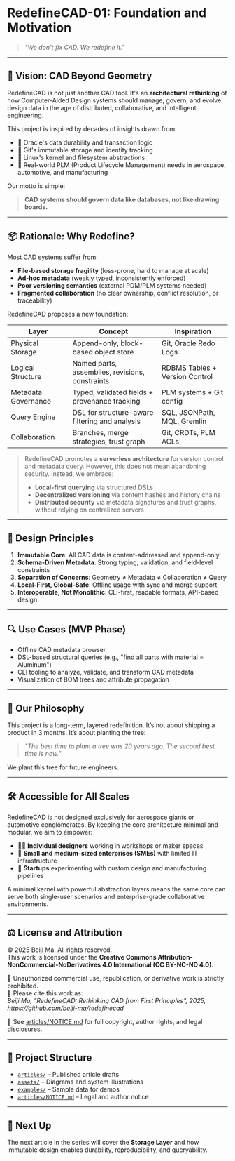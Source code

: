 # RedefineCAD-01: Foundation and Motivation

> *“We don't fix CAD. We redefine it.”*

---

## 🚀 Vision: CAD Beyond Geometry

RedefineCAD is not just another CAD tool. It's an **architectural rethinking** of how Computer-Aided Design systems should manage, govern, and evolve design data in the age of distributed, collaborative, and intelligent engineering.

This project is inspired by decades of insights drawn from:
- 🧱 Oracle's data durability and transaction logic
- 🌳 Git's immutable storage and identity tracking
- 🧠 Linux's kernel and filesystem abstractions
- 📀 Real-world PLM (Product Lifecycle Management) needs in aerospace, automotive, and manufacturing

Our motto is simple:
> **CAD systems should govern data like databases, not like drawing boards.**

---

## 📦 Rationale: Why Redefine?

Most CAD systems suffer from:
- **File-based storage fragility** (loss-prone, hard to manage at scale)
- **Ad-hoc metadata** (weakly typed, inconsistently enforced)
- **Poor versioning semantics** (external PDM/PLM systems needed)
- **Fragmented collaboration** (no clear ownership, conflict resolution, or traceability)

RedefineCAD proposes a new foundation:

| Layer               | Concept                                        | Inspiration                            |
|---------------------|------------------------------------------------|----------------------------------------|
| Physical Storage    | Append-only, block-based object store          | Git, Oracle Redo Logs                  |
| Logical Structure   | Named parts, assemblies, revisions, constraints| RDBMS Tables + Version Control         |
| Metadata Governance | Typed, validated fields + provenance tracking  | PLM systems + Git config               |
| Query Engine        | DSL for structure-aware filtering and analysis | SQL, JSONPath, MQL, Gremlin            |
| Collaboration       | Branches, merge strategies, trust graph        | Git, CRDTs, PLM ACLs                   |

> RedefineCAD promotes a **serverless architecture** for version control and metadata query. However, this does not mean abandoning security. Instead, we embrace:
> 
> - **Local-first querying** via structured DSLs  
> - **Decentralized versioning** via content hashes and history chains  
> - **Distributed security** via metadata signatures and trust graphs, without relying on centralized servers

---

## 🧱 Design Principles

1. **Immutable Core**: All CAD data is content-addressed and append-only
2. **Schema-Driven Metadata**: Strong typing, validation, and field-level constraints
3. **Separation of Concerns**: Geometry ≠ Metadata ≠ Collaboration ≠ Query
4. **Local-First, Global-Safe**: Offline usage with sync and merge support
5. **Interoperable, Not Monolithic**: CLI-first, readable formats, API-based design

---

## 🔍 Use Cases (MVP Phase)

- Offline CAD metadata browser
- DSL-based structural queries (e.g., "find all parts with material = Aluminum")
- CLI tooling to analyze, validate, and transform CAD metadata
- Visualization of BOM trees and attribute propagation

---

## 🌱 Our Philosophy

This project is a long-term, layered redefinition. It’s not about shipping a product in 3 months. It’s about planting the tree:

> *"The best time to plant a tree was 20 years ago. The second best time is now."*

We plant this tree for future engineers.

---

## 🛠️ Accessible for All Scales

RedefineCAD is not designed exclusively for aerospace giants or automotive conglomerates. By keeping the core architecture minimal and modular, we aim to empower:

- 🧑‍🔧 **Individual designers** working in workshops or maker spaces  
- 🏢 **Small and medium-sized enterprises (SMEs)** with limited IT infrastructure  
- 🧪 **Startups** experimenting with custom design and manufacturing pipelines  

A minimal kernel with powerful abstraction layers means the same core can serve both single-user scenarios and enterprise-grade collaborative environments.

---

## ⚖️ License and Attribution

© 2025 Beiji Ma. All rights reserved.  
This work is licensed under the **Creative Commons Attribution-NonCommercial-NoDerivatives 4.0 International (CC BY-NC-ND 4.0)**.

🚫 Unauthorized commercial use, republication, or derivative work is strictly prohibited.  
🔗 Please cite this work as:  
*Beiji Ma, "RedefineCAD: Rethinking CAD from First Principles", 2025, https://github.com/beiji-ma/redefinecad*

📄 See [articles/NOTICE.md](https://github.com/beiji-ma/redefinecad/blob/main/articles/NOTICE.md) for full copyright, author rights, and legal disclosures.

---

## 📁 Project Structure

- [`articles/`](https://github.com/beiji-ma/redefinecad/tree/main/articles) – Published article drafts
- [`assets/`](https://github.com/beiji-ma/redefinecad/tree/main/assets) – Diagrams and system illustrations
- [`examples/`](https://github.com/beiji-ma/redefinecad/tree/main/examples) – Sample data for demos
- [`articles/NOTICE.md`](https://github.com/beiji-ma/redefinecad/blob/main/articles/NOTICE.md) – Legal and author notice

---

## 📌 Next Up

The next article in the series will cover the **Storage Layer** and how immutable design enables durability, reproducibility, and queryability.

